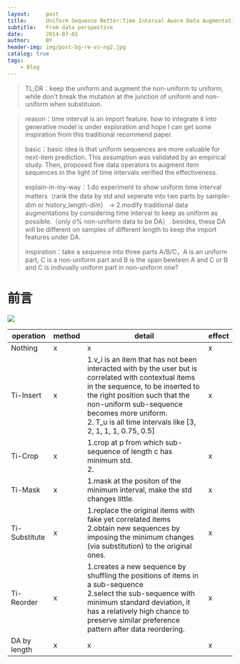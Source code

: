 ```yaml
---
layout:     post
title:      Uniform Sequence Better:Time Interval Aware Data Augmentation for Sequential Recommendation
subtitle:   From data perspective
date:       2014-07-02
author:     BY
header-img: img/post-bg-re-vs-ng2.jpg
catalog: true
tags:
    - Blog
---
```


> TL;DR：keep the uniform and augment the non-uniform to uniform, while don't break the mutation at the junction of uniform and non-uniform when substituion.
>

> reason：time interval is an import feature. how to integrate it into generative model is under exploration and hope I can get some inspiration from this traditional recommend paper.
>
> basic：basic idea is that uniform sequences are more valuable for next-item prediction. This assumption was validated by an empirical study. Then, proposed five data operators to augment item sequences in the light of time intervals verified the effectiveness.
>
> explain-in-my-way：1.do experiment to show uniform time interval matters（rank the data by std and seperate into two parts by sample-dim or history_length-dim） → 2.modify traditional data augmentations by considering time interval to keep as uniform as possible.（only σ% non-uniform data to be DA）. besides, these DA will be different on samples of different length to keep the import features under DA.
>
> inspiration：take a sequence into three parts A/B/C，A is an uniform part, C is a non-uniform part and B is the span bewteen A and C or B and C is indivually uniform part in non-uniform one?

# 前言

[![](http://upload-images.jianshu.io/upload_images/2178672-51a2fe6fbe24d1cd.jpg?imageMogr2/auto-orient/strip%7CimageView2/2/w/1240)](http://qiubaiying.github.io/)


| operation | method | detail | effect |
| -- | -- | -- | -- |
| Nothing | x | x | x |
| Ti-Insert | x | 1.v_i is an item that has not been interacted with by the user but is correlated with contextual items in the sequence, to be inserted to the right position such that the non-uniform sub-sequence becomes more uniform. <br> 2. T_u is all time intervals like [3, 2, 1, 1, 1, 0.75, 0.5] | x |
| Ti-Crop | x | 1.crop at p from which sub-sequence of length c has minimum std. <br> 2. | x |
| Ti-Mask | x | 1.mask at the positon of the minimum interval, make the std changes little. | x |
| Ti-Substitute | x | 1.replace the original items with fake yet correlated items <br> 2.obtain new sequences by imposing the minimum changes (via substitution) to the original ones. | x |
| Ti-Reorder | x | 1.creates a new sequence by shuffling the positions of items in a sub-sequence <br> 2.select the sub-sequence with minimum standard deviation, it has a relatively high chance to preserve similar preference pattern after data reordering. | x |
| DA by length | x | x | x |
